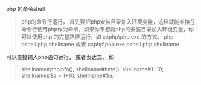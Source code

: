 php 的命令shell
> php的命令行运行， 首先要把php安装目录加入环境变量，这样就能直接在命令行使用php作为命令，如果你不想将php的安装目录加入环境变量，你可以使用php 的完整路径运行，如 c:\php\php.exe 的方式。
> php pshell.php shellname    或者
> c:\php\php.exe pshell.php shellname

可以直接输入php语句运行， 或者表达式， 如
> shellname#phpinfo();
> shellname#time();
> shellname#1+10;
> shellname#$a = 1+10;
> shellname#$a;
